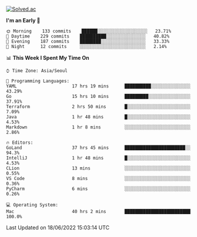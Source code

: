 [![Solved.ac](http://mazassumnida.wtf/api/v2/generate_badge?boj=kuckjwi)](https://solved.ac/kuckjwi)
<!--START_SECTION:waka-->
**I'm an Early 🐤** 

```text
🌞 Morning    133 commits    ██████░░░░░░░░░░░░░░░░░░░   23.71% 
🌆 Daytime    229 commits    ██████████░░░░░░░░░░░░░░░   40.82% 
🌃 Evening    187 commits    ████████░░░░░░░░░░░░░░░░░   33.33% 
🌙 Night      12 commits     ░░░░░░░░░░░░░░░░░░░░░░░░░   2.14%

```


📊 **This Week I Spent My Time On** 

```text
⌚︎ Time Zone: Asia/Seoul

💬 Programming Languages: 
YAML                     17 hrs 19 mins      ██████████░░░░░░░░░░░░░░░   43.29% 
Go                       15 hrs 10 mins      █████████░░░░░░░░░░░░░░░░   37.91% 
Terraform                2 hrs 50 mins       █░░░░░░░░░░░░░░░░░░░░░░░░   7.09% 
Java                     1 hr 48 mins        █░░░░░░░░░░░░░░░░░░░░░░░░   4.53% 
Markdown                 1 hr 8 mins         ░░░░░░░░░░░░░░░░░░░░░░░░░   2.86%

🔥 Editors: 
GoLand                   37 hrs 45 mins      ███████████████████████░░   94.3% 
IntelliJ                 1 hr 48 mins        █░░░░░░░░░░░░░░░░░░░░░░░░   4.53% 
CLion                    13 mins             ░░░░░░░░░░░░░░░░░░░░░░░░░   0.55% 
VS Code                  8 mins              ░░░░░░░░░░░░░░░░░░░░░░░░░   0.36% 
PyCharm                  6 mins              ░░░░░░░░░░░░░░░░░░░░░░░░░   0.26%

💻 Operating System: 
Mac                      40 hrs 2 mins       █████████████████████████   100.0%

```


 Last Updated on 18/06/2022 15:03:14 UTC
<!--END_SECTION:waka-->
